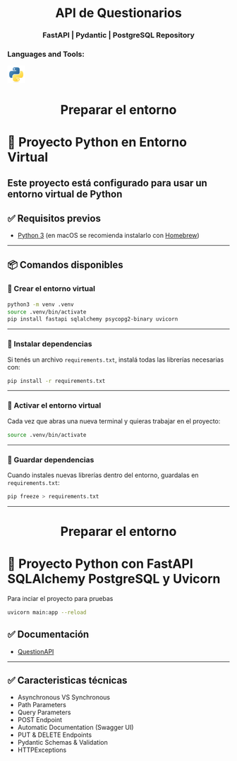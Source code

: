 <h1 align="center">API de Questionarios </h1>
<h3 align="center">FastAPI | Pydantic | PostgreSQL Repository</h3>

<p align="left">
</p>

<h3 align="left">Languages and Tools:</h3>
<p align="left"> <a href="https://www.python.org" target="_blank" rel="noreferrer"> <img src="https://raw.githubusercontent.com/devicons/devicon/master/icons/python/python-original.svg" alt="python" width="40" height="40"/> </a> </p>

<h1 align="center">Preparar el entorno</h1>

# 🐍 Proyecto Python en Entorno Virtual

Este proyecto está configurado para usar un **entorno virtual de Python** 
---

## ✅ Requisitos previos

- [Python 3](https://www.python.org/downloads/) (en macOS se recomienda instalarlo con [Homebrew](https://brew.sh/))

---

## 📦 Comandos disponibles

### 🔹 Crear el entorno virtual
```bash
python3 -m venv .venv
source .venv/bin/activate
pip install fastapi sqlalchemy psycopg2-binary uvicorn
```

---

### 🔹 Instalar dependencias
Si tenés un archivo `requirements.txt`, instalá todas las librerías necesarias con:
```bash
pip install -r requirements.txt

```

---

### 🔹 Activar el entorno virtual
Cada vez que abras una nueva terminal y quieras trabajar en el proyecto:
```bash
source .venv/bin/activate
```

---

### 🔹 Guardar dependencias
Cuando instales nuevas librerías dentro del entorno, guardalas en `requirements.txt`:
```bash
pip freeze > requirements.txt
```

---

<h1 align="center">Preparar el entorno</h1>

# 🐍 Proyecto Python con FastAPI SQLAlchemy PostgreSQL y Uvicorn

Para inciar el proyecto para pruebas

```bash
uvicorn main:app --reload
```

## ✅ Documentación

- [QuestionAPI](http://localhost:8000/docs/) 

---

## ✅ Caracteristicas técnicas

- Asynchronous VS Synchronous
- Path Parameters
- Query Parameters
- POST Endpoint
- Automatic Documentation (Swagger UI)
- PUT & DELETE Endpoints
- Pydantic Schemas & Validation
- HTTPExceptions





